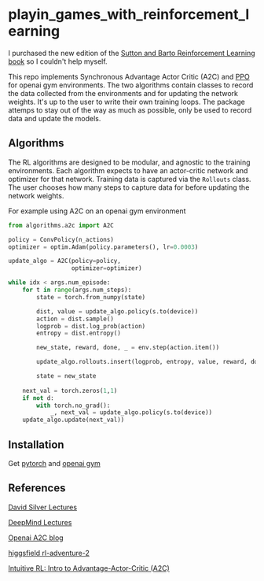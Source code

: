 # playin_games_with_reinforcement_learning

I purchased the new edition of the [Sutton and Barto Reinforcement Learning book](http://incompleteideas.net/book/the-book-2nd.html) so I couldn't help myself. 

This repo implements Synchronous Advantage Actor Critic (A2C) and [PPO](https://arxiv.org/pdf/1707.06347.pdf) for openai gym environments. The two algorithms contain classes to record the data collected from the environments and for updating the network weights. It's up to the user to write their own training loops. The package attemps to stay out of the way as much as possible, only be used to record data and update the models. 

## Algorithms

The RL algorithms are designed to be modular, and agnostic to the training environments. Each algorithm expects to have an actor-critic network and optimizer for that network. Training data is captured via the `Rollouts` class. The user chooses how many steps to capture data for before updating the network weights. 

For example using A2C on an openai gym environment

```python
from algorithms.a2c import A2C

policy = ConvPolicy(n_actions)
optimizer = optim.Adam(policy.parameters(), lr=0.0003)

update_algo = A2C(policy=policy, 
                  optimizer=optimizer)

while idx < args.num_episode:
    for t in range(args.num_steps):
        state = torch.from_numpy(state)

        dist, value = update_algo.policy(s.to(device))
        action = dist.sample()
        logprob = dist.log_prob(action)
        entropy = dist.entropy()

        new_state, reward, done, _ = env.step(action.item())

        update_algo.rollouts.insert(logprob, entropy, value, reward, done)

        state = new_state
    
    next_val = torch.zeros(1,1)
    if not d:
        with torch.no_grad():
            _, next_val = update_algo.policy(s.to(device))
    update_algo.update(next_val))
```

## Installation

Get [pytorch](https://pytorch.org/) and [openai gym](https://gym.openai.com/)

## References

[David Silver Lectures](https://www.youtube.com/playlist?list=PLqYmG7hTraZDM-OYHWgPebj2MfCFzFObQ)

[DeepMind Lectures](https://www.youtube.com/playlist?list=PLqYmG7hTraZDNJre23vqCGIVpfZ_K2RZs)

[Openai A2C blog](https://blog.openai.com/baselines-acktr-a2c/#a2canda3c)

[higgsfield rl-adventure-2](https://github.com/higgsfield/RL-Adventure-2/blob/master/1.actor-critic.ipynb)

[Intuitive RL: Intro to Advantage-Actor-Critic (A2C)](https://hackernoon.com/intuitive-rl-intro-to-advantage-actor-critic-a2c-4ff545978752)